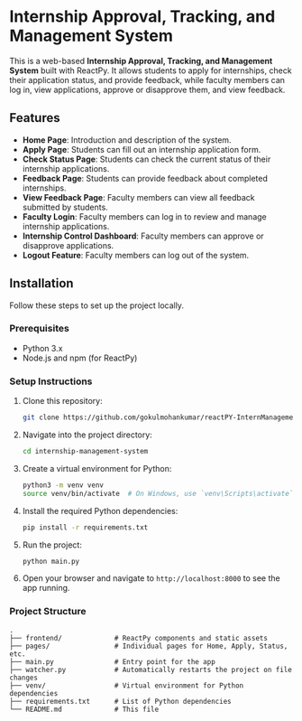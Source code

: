# Internship Approval, Tracking, and Management System

This is a web-based **Internship Approval, Tracking, and Management System** built with ReactPy. It allows students to apply for internships, check their application status, and provide feedback, while faculty members can log in, view applications, approve or disapprove them, and view feedback.

## Features

- **Home Page**: Introduction and description of the system.
- **Apply Page**: Students can fill out an internship application form.
- **Check Status Page**: Students can check the current status of their internship applications.
- **Feedback Page**: Students can provide feedback about completed internships.
- **View Feedback Page**: Faculty members can view all feedback submitted by students.
- **Faculty Login**: Faculty members can log in to review and manage internship applications.
- **Internship Control Dashboard**: Faculty members can approve or disapprove applications.
- **Logout Feature**: Faculty members can log out of the system.

## Installation

Follow these steps to set up the project locally.

### Prerequisites

- Python 3.x
- Node.js and npm (for ReactPy)

### Setup Instructions

1. Clone this repository:

    ```bash
    git clone https://github.com/gokulmohankumar/reactPY-InternManagement.git
    ```

2. Navigate into the project directory:

    ```bash
    cd internship-management-system
    ```

3. Create a virtual environment for Python:

    ```bash
    python3 -m venv venv
    source venv/bin/activate  # On Windows, use `venv\Scripts\activate`
    ```

4. Install the required Python dependencies:

    ```bash
    pip install -r requirements.txt
    ```

5. Run the project:

    ```bash
    python main.py
    ```

6. Open your browser and navigate to `http://localhost:8000` to see the app running.

### Project Structure

```plaintext
.
├── frontend/             # ReactPy components and static assets
├── pages/                # Individual pages for Home, Apply, Status, etc.
├── main.py               # Entry point for the app
├── watcher.py            # Automatically restarts the project on file changes
├── venv/                 # Virtual environment for Python dependencies
├── requirements.txt      # List of Python dependencies
└── README.md             # This file

